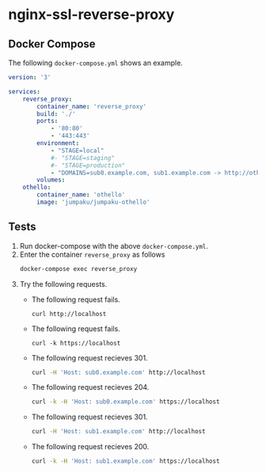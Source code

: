 # nginx-ssl-reverse-proxy


## Docker Compose

The following `docker-compose.yml` shows an example.
```yml
version: '3'

services: 
    reverse_proxy:
        container_name: 'reverse_proxy'
        build: './'
        ports: 
            - '80:80'
            - '443:443'
        environment: 
            - "STAGE=local"
            #- "STAGE=staging"
            #- "STAGE=production"
            - "DOMAINS=sub0.example.com, sub1.example.com -> http://othello:8080"
        volumes: 
    othello:
        container_name: 'othello'
        image: 'jumpaku/jumpaku-othello'
```

## Tests

1. Run docker-compose with the above `docker-compose.yml`.
2. Enter the container `reverse_proxy` as follows
   ```sh
   docker-compose exec reverse_proxy
   ```
3. Try the following requests.
   * The following request fails.
      ```
      curl http://localhost
      ```

   * The following request fails.
      ```
      curl -k https://localhost
      ```

   * The following request recieves 301.
      ```sh
      curl -H 'Host: sub0.example.com' http://localhost
      ```

   * The following request recieves 204.
      ```sh
      curl -k -H 'Host: sub0.example.com' https://localhost
      ```

   * The following request recieves 301.
      ```sh
      curl -H 'Host: sub1.example.com' http://localhost
      ```

   * The following request recieves 200.
      ```sh
      curl -k -H 'Host: sub1.example.com' https://localhost
      ```

